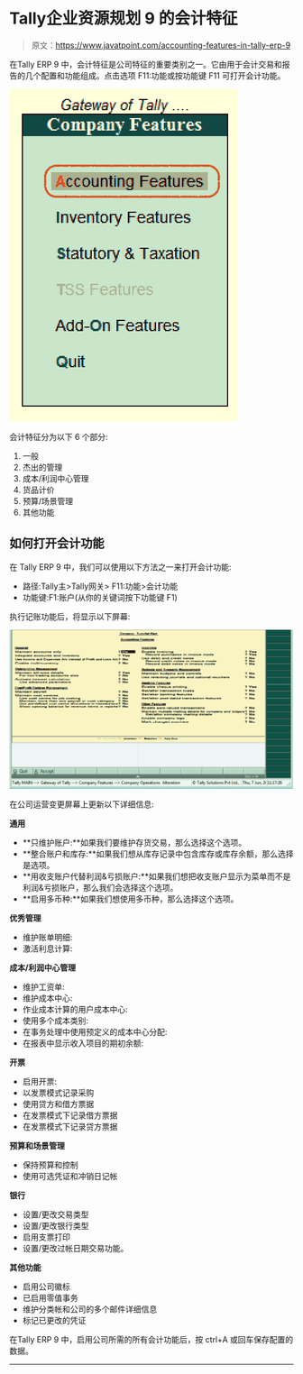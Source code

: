 # Tally企业资源规划 9 的会计特征

> 原文：<https://www.javatpoint.com/accounting-features-in-tally-erp-9>

在Tally ERP 9 中，会计特征是公司特征的重要类别之一。它由用于会计交易和报告的几个配置和功能组成。点击选项 F11:功能或按功能键 F11 可打开会计功能。

![Accounting Features in Tally ERP 9](img/7abc2a8e3d7514cd718c65abdba9ae3a.png)

会计特征分为以下 6 个部分:

1.  一般
2.  杰出的管理
3.  成本/利润中心管理
4.  货品计价
5.  预算/场景管理
6.  其他功能

## 如何打开会计功能

在 Tally ERP 9 中，我们可以使用以下方法之一来打开会计功能:

*   路径:Tally主>Tally网关> F11:功能>会计功能
*   功能键:F1:账户(从你的关键词按下功能键 F1)

执行记账功能后，将显示以下屏幕:

![Accounting Features in Tally ERP 9](img/fff3c2b504e496e66d7777e25a725455.png)

在公司运营变更屏幕上更新以下详细信息:

**通用**

*   **只维护账户:**如果我们要维护存货交易，那么选择这个选项。
*   **整合账户和库存:**如果我们想从库存记录中包含库存或库存余额，那么选择是选项。
*   **用收支账户代替利润&亏损账户:**如果我们想把收支账户显示为菜单而不是利润&亏损账户，那么我们会选择这个选项。
*   **启用多币种:**如果我们想使用多币种，那么选择这个选项。

**优秀管理**

*   维护账单明细:
*   激活利息计算:

**成本/利润中心管理**

*   维护工资单:
*   维护成本中心:
*   作业成本计算的用户成本中心:
*   使用多个成本类别:
*   在事务处理中使用预定义的成本中心分配:
*   在报表中显示收入项目的期初余额:

**开票**

*   启用开票:
*   以发票模式记录采购
*   使用贷方和借方票据
*   在发票模式下记录借方票据
*   在发票模式下记录贷方票据

**预算和场景管理**

*   保持预算和控制
*   使用可选凭证和冲销日记帐

**银行**

*   设置/更改交易类型
*   设置/更改银行类型
*   启用支票打印
*   设置/更改过帐日期交易功能。

**其他功能**

*   启用公司徽标
*   已启用零值事务
*   维护分类帐和公司的多个邮件详细信息
*   标记已更改的凭证

在Tally ERP 9 中，启用公司所需的所有会计功能后，按 ctrl+A 或回车保存配置的数据。

* * *
